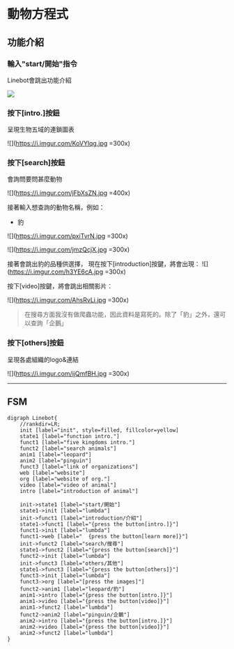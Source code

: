 # 動物方程式
## 功能介紹
### 輸入"start/開始"指令
Linebot會跳出功能介紹

![](https://i.imgur.com/AwesfTH.jpg)


### 按下[intro.]按鈕
呈現生物五域的連鎖圖表

![](https://i.imgur.com/KoVYlqg.jpg =300x)



### 按下[search]按鈕
會詢問要問甚麼動物

![](https://i.imgur.com/jFbXsZN.jpg =400x)

接著輸入想查詢的動物名稱，例如：
* 豹

![](https://i.imgur.com/pxiTvrN.jpg =300x)

![](https://i.imgur.com/jmzQcjX.jpg =300x)

接著會跳出豹的品種供選擇，
現在按下[introduction]按鍵，將會出現：
![](https://i.imgur.com/h3YE6cA.jpg =300x)

按下[video]按鍵，將會跳出相關影片：

![](https://i.imgur.com/AhsRvLi.jpg =300x)
> 在搜尋方面我沒有做爬蟲功能，因此資料是寫死的。除了「豹」之外，還可以查詢「企鵝」


### 按下[others]按鈕
呈現各處組織的logo&連結

![](https://i.imgur.com/ijQmfBH.jpg =300x)

---


## FSM
```graphviz
digraph Linebot{
    //rankdir=LR;
    init [label="init", style=filled, fillcolor=yellow]
    state1 [label="function intro."]
    funct1 [label="five kingdoms intro."]
    funct2 [label="search animals"]
    anim1 [label="leopard"]
    anim2 [label="pinguin"]
    funct3 [label="link of organizations"]
    web [label="website"]
    org [label="website of org."]
    video [label="video of animal"]
    intro [label="introduction of animal"]
    
    init->state1 [label="start/開始"]
    state1->init [label="lumbda"]
    init->funct1 [label="introduction/介紹"]
    state1->funct1 [label="{press the button[intro.]}"]
    funct1->init [label="lumbda"]
    funct1->web [label="  {press the button[learn more]}"]
    init->funct2 [label="search/搜尋"]
    state1->funct2 [label="{press the button[search]}"]
    funct2->init [label="lumbda"]
    init->funct3 [label="others/其他"]
    state1->funct3 [label="{press the button[others]}"]
    funct3->init [label="lumbda"]
    funct3->org [label="[press the images]"]
    funct2->anim1 [label="leopard/豹"]
    anim1->intro [label="{press the button[intro.]}"]
    anim1->video [label="{press the button[video]}"]
    anim1->funct2 [label="lumbda"]
    funct2->anim2 [label="pinguin/企鵝"]
    anim2->intro [label="{press the button[intro.]}"]
    anim2->video [label="{press the button[video]}"]
    anim2->funct2 [label="lumbda"]
}
```

